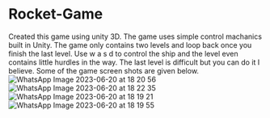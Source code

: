 # Rocket-Game
Created this game using unity 3D. The game uses simple control machanics built in Unity. The game only contains two levels and loop back once you finish the last level.
Use w a s d to control the ship and the level even contains little hurdles in the way. The last level is difficult but you can do it I believe.
Some of the game screen shots are given below.
![WhatsApp Image 2023-06-20 at 18 20 56](https://github.com/AhmadShykh/Rocket-Game/assets/52326090/372d80e6-d9ca-40a0-97f4-9cfd561fb452)
![WhatsApp Image 2023-06-20 at 18 22 35](https://github.com/AhmadShykh/Rocket-Game/assets/52326090/b51c9846-e539-44c5-a56f-7c6838a5585e)
![WhatsApp Image 2023-06-20 at 18 19 21](https://github.com/AhmadShykh/Rocket-Game/assets/52326090/65224e7a-3872-49d4-a5b8-2c4cc883cafe)
![WhatsApp Image 2023-06-20 at 18 19 55](https://github.com/AhmadShykh/Rocket-Game/assets/52326090/8a6cb443-c20a-4ab3-933d-50c7dec749b7)
